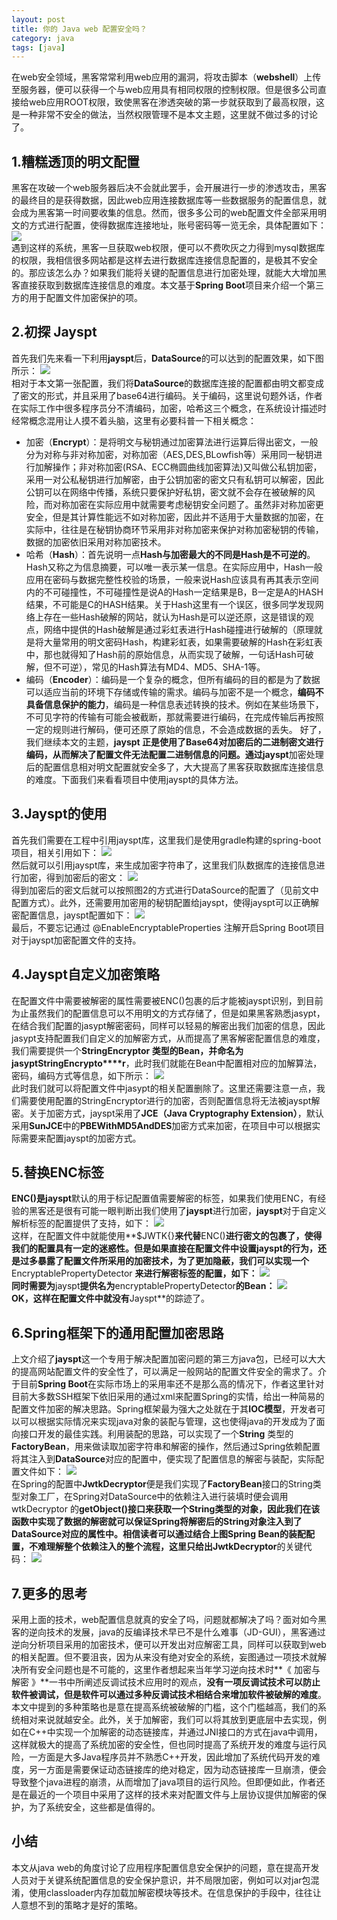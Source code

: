 ```yaml
---
layout: post
title: 你的 Java web 配置安全吗？
category: java
tags: [java]
---
```


在web安全领域，黑客常常利用web应用的漏洞，将攻击脚本（**webshell**）上传至服务器，便可以获得一个与web应用具有相同权限的控制权限。但是很多公司直接给web应用ROOT权限，致使黑客在渗透突破的第一步就获取到了最高权限，这是一种非常不安全的做法，当然权限管理不是本文主题，这里就不做过多的讨论了。
## 1.糟糕透顶的明文配置 
黑客在攻破一个web服务器后决不会就此罢手，会开展进行一步的渗透攻击，黑客的最终目的是获得数据，因此web应用连接数据库等一些数据服务的配置信息，就会成为黑客第一时间要收集的信息。然而，很多多公司的web配置文件全部采用明文的方式进行配置，使得数据库连接地址，账号密码等一览无余，具体配置如下：
![](http://mmbiz.qpic.cn/mmbiz_png/R5ic1icyNBNd74XLURmaMWuvM23IicnOjyLjicMrpiabKdqC6b2ZdVex4uJBbGdyNEDeLQyaWwEOotQmKTQVFKuFYLA/640.png?tp=webp&wxfrom=5&wx_lazy=1)  
遇到这样的系统，黑客一旦获取web权限，便可以不费吹灰之力得到mysql数据库的权限，我相信很多网站都是这样去进行数据库连接信息配置的，是极其不安全的。那应该怎么办？如果我们能将关键的配置信息进行加密处理，就能大大增加黑客直接获取到数据库连接信息的难度。本文基于**Spring Boot**项目来介绍一个第三方的用于配置文件加密保护的项。

## 2.初探 Jayspt
首先我们先来看一下利用**jayspt**后，**DataSource**的可以达到的配置效果，如下图所示：
![](http://mmbiz.qpic.cn/mmbiz_png/R5ic1icyNBNd74XLURmaMWuvM23IicnOjyL9KmY0uHonc7nW2GR70KQPZhdREyVflZqjJ0T9moNJxtvWEpkGqwu2Q/640.png?tp=webp&wxfrom=5&wx_lazy=1)  
相对于本文第一张配置，我们将**DataSource**的数据库连接的配置都由明文都变成了密文的形式，并且采用了base64进行编码。关于编码，这里说句题外话，作者在实际工作中很多程序员分不清编码，加密，哈希这三个概念，在系统设计描述时经常概念混用让人摸不着头脑，这里有必要科普一下相关概念：

*   加密（**Encrypt**）：是将明文与秘钥通过加密算法进行运算后得出密文，一般分为对称与非对称加密，对称加密（AES,DES,BLowfish等）采用同一秘钥进行加解操作；非对称加密(RSA、ECC椭圆曲线加密算法)又叫做公私钥加密，采用一对公私秘钥进行加解密，由于公钥加密的密文只有私钥可以解密，因此公钥可以在网络中传播，系统只要保护好私钥，密文就不会存在被破解的风险，而对称加密在实际应用中就需要考虑秘钥安全问题了。虽然非对称加密更安全，但是其计算性能远不如对称加密，因此并不适用于大量数据的加密，在实际中，往往是在秘钥协商环节采用非对称加密来保护对称加密秘钥的传输，数据的加密依旧采用对称加密技术。
*   哈希（**Hash**）：首先说明一点**Hash与加密最大的不同是Hash是不可逆的**。Hash又称之为信息摘要，可以唯一表示某一信息。在实际应用中，Hash一般应用在密码与数据完整性校验的场景，一般来说Hash应该具有再其表示空间内的不可碰撞性，不可碰撞性是说A的Hash一定结果是B，B一定是A的HASH结果，不可能是C的HASH结果。关于Hash这里有一个误区，很多同学发现网络上存在一些Hash破解的网站，就认为Hash是可以逆还原，这是错误的观点，网络中提供的Hash破解是通过彩虹表进行Hash碰撞进行破解的（原理就是将大量常用的明文密码Hash，构建彩虹表，如果需要破解的Hash在彩虹表中，那也就得知了Hash前的原始信息，从而实现了破解，一句话Hash可破解，但不可逆），常见的Hash算法有MD4、MD5、SHA-1等。
*   编码（**Encoder**）：编码是一个复杂的概念，但所有编码的目的都是为了数据可以适应当前的环境下存储或传输的需求。编码与加密不是一个概念，**编码不具备信息保护的能力**，编码是一种信息表述转换的技术。例如在某些场景下，不可见字符的传输有可能会被截断，那就需要进行编码，在完成传输后再按照一定的规则进行解码，便可还原了原始的信息，不会造成数据的丢失。
好了，我们继续本文的主题，**jayspt **正是使用了Base64对加密后的二进制密文进行编码，从而解决了配置文件无法配置二进制信息的问题。通过**jayspt**加密处理后的配置信息相对明文配置就安全多了，大大提高了黑客获取数据库连接信息的难度。下面我们来看看项目中使用jayspt的具体方法。

## 3.Jayspt的使用
首先我们需要在工程中引用jayspt库，这里我们是使用gradle构建的spring-boot项目，相关引用如下：
![](http://mmbiz.qpic.cn/mmbiz_png/R5ic1icyNBNd74XLURmaMWuvM23IicnOjyL0soyfQDsqKXp8mwqrxM18TfV8lcAyNDiapUDB3ibSespogMIweUricuvw/640.png?tp=webp&wxfrom=5&wx_lazy=1)  
然后就可以引用jayspt库，来生成加密字符串了，这里我们队数据库的连接信息进行加密，得到加密后的密文：
![](http://mmbiz.qpic.cn/mmbiz_png/R5ic1icyNBNd74XLURmaMWuvM23IicnOjyLvcY5pOJmp7CricFqApSsfxpwMCiaA4VQvqeia8kHNQt1QXw0gggrAcCFA/640.png?tp=webp&wxfrom=5&wx_lazy=1)  
得到加密后的密文后就可以按照图2的方式进行DataSource的配置了（见前文中配置方式）。此外，还需要用加密用的秘钥配置给jayspt，使得jayspt可以正确解密配置信息，jayspt配置如下： 
![](http://mmbiz.qpic.cn/mmbiz_png/R5ic1icyNBNd74XLURmaMWuvM23IicnOjyLuoHW17N7ofZed72yHv8wsr0S72rriaPZU1OhYZutCho8LrvfylPpM4w/640.png?tp=webp&wxfrom=5&wx_lazy=1)  
最后，不要忘记通过 @EnableEncryptableProperties 注解开启Spring Boot项目对于jayspt加密配置文件的支持。

## 4.Jayspt自定义加密策略
在配置文件中需要被解密的属性需要被ENC()包裹的后才能被jayspt识别，到目前为止虽然我们的配置信息可以不用明文的方式存储了，但是如果黑客熟悉jasypt，在结合我们配置的jasypt解密密码，同样可以轻易的解密出我们加密的信息，因此jasypt支持配置我们自定义的加解密方式，从而提高了黑客解密配置信息的难度，我们需要提供一个**StringEncryptor **类型的Bean，并命名为**jasyptStringEncrypto****r**，此时我们就能在Bean中配置相对应的加解算法，密码，编码方式等信息，如下所示：
![](http://mmbiz.qpic.cn/mmbiz_png/R5ic1icyNBNd74XLURmaMWuvM23IicnOjyLvcY5pOJmp7CricFqApSsfxpwMCiaA4VQvqeia8kHNQt1QXw0gggrAcCFA/640.png?tp=webp&wxfrom=5&wx_lazy=1)  
此时我们就可以将配置文件中jasypt的相关配置删除了。这里还需要注意一点，我们需要使用配置的StringEncryptor进行的加密，否则配置信息将无法被jayspt解密。关于加密方式，jayspt采用了**JCE（Java Cryptography Extension）**，默认采用**SunJCE**中的**PBEWithMD5AndDES**加密方式来加密，在项目中可以根据实际需要来配置jayspt的加密方式。

## 5.替换ENC标签
**ENC()**是**jayspt**默认的用于标记配置值需要解密的标签，如果我们使用ENC，有经验的黑客还是很有可能一眼判断出我们使用了**jayspt**进行加密，**jayspt**对于自定义解析标签的配置提供了支持，如下：
![](http://mmbiz.qpic.cn/mmbiz_png/R5ic1icyNBNd74XLURmaMWuvM23IicnOjyLBLgUJmbNvnfegicc6kldSv9Gb9DLeZbiaQ6YtVVqzh6BOJInBUnYnhKg/640.png?tp=webp&wxfrom=5&wx_lazy=1)  
这样，在配置文件中就能使用**$JWTK{}**来代替**ENC()**进行密文的包裹了，使得我们的配置具有一定的迷惑性。但是如果直接在配置文件中设置jayspt的行为，还是过多暴露了配置文件所采用的加密技术，为了更加隐蔽，我们可以实现一个**EncryptablePropertyDetector **来进行解密标签的配置，如下：
![](http://mmbiz.qpic.cn/mmbiz_png/R5ic1icyNBNd74XLURmaMWuvM23IicnOjyLAwTW7JfCDeGwkBJQBW5lIRGLicOrKl7XA3o4PKOOlQlaxJNaNQhCuvQ/640.png?tp=webp&wxfrom=5&wx_lazy=1)  
同时需要为**jayspt**提供名为**encryptablePropertyDetector**的Bean：
![](http://mmbiz.qpic.cn/mmbiz_png/R5ic1icyNBNd74XLURmaMWuvM23IicnOjyLGLM82V8rBuux2SoEzKuSFlDXe5PeSd4eMnM3cODXAsx2uau3ficGqIA/640.png?tp=webp&wxfrom=5&wx_lazy=1)  
OK，这样在配置文件中就没有**Jayspt**的踪迹了。

## 6.Spring框架下的通用配置加密思路
上文介绍了**jayspt**这一个专用于解决配置加密问题的第三方java包，已经可以大大的提高网站配置文件的安全性了，可以满足一般网站的配置文件安全的需求了。介于目前**Spring Boot**在实际市场上的采用率还不是那么高的情况下，作者这里针对目前大多数SSH框架下依旧采用的通过xml来配置Spring的实情，给出一种简易的配置文件加密的解决思路。Spring框架最为强大之处就在于其**IOC模型**，开发者可以可以根据实际情况来实现java对象的装配与管理，这也使得java的开发成为了面向接口开发的最佳实践。利用装配的思路，可以实现了一个**String** 类型的**FactoryBean**，用来做读取加密字符串和解密的操作，然后通过Spring依赖配置将其注入到**DataSource**对应的配置中，便实现了配置信息的解密与装配，实际配置文件如下：
![](http://mmbiz.qpic.cn/mmbiz_png/R5ic1icyNBNd74XLURmaMWuvM23IicnOjyLqPVttLyOXYK25DvtLd0uuCAvWweewQfynVM5ia4EON4HSD2fToibcoAQ/640.png?tp=webp&wxfrom=5&wx_lazy=1)  
在Spring的配置中**JwtkDecryptor**便是我们实现了**FactoryBean**接口的String类型对象工厂，在Spring对DataSource中的依赖注入进行装填时便会调用wtkDecryptor 的**getObject()**接口来获取一个String类型的对象，因此我们在该函数中实现了数据的解密就可以保证Spring将解密后的String对象注入到了DataSource对应的属性中。相信读者可以通过结合上图Spring Bean的装配配置，不难理解整个依赖注入的整个流程，这里只给出**JwtkDecryptor**的关键代码：
![](http://mmbiz.qpic.cn/mmbiz_png/R5ic1icyNBNd74XLURmaMWuvM23IicnOjyL2iabKAjlL6ibDNczZib9Rps9Tyo2RHGkSU3s1YZumIxu3ibOLUzw1ic2KTQ/640.png?tp=webp&wxfrom=5&wx_lazy=1)  

## 7.更多的思考
采用上面的技术，web配置信息就真的安全了吗，问题就都解决了吗？面对如今黑客的逆向技术的发展，java的反编译技术早已不是什么难事（JD-GUI），黑客通过逆向分析项目采用的加密技术，便可以开发出对应解密工具，同样可以获取到web的相关配置。但不要沮丧，因为从来没有绝对安全的系统，妄图通过一项技术就解决所有安全问题也是不可能的，这里作者想起来当年学习逆向技术时**《 加密与解密 》**一书中所阐述反调试技术应用时的观点，**没有一项反调试技术可以防止软件被调试，但是软件可以通过多种反调试技术相结合来增加软件被破解的难度**。本文中提到的多种策略也是意在提高系统被破解的门槛，这个门槛越高，我们的系统相对来说就越安全。此外，关于加解密，我们可以将其放到更底层中去实现，例如在C++中实现一个加解密的动态链接库，并通过JNI接口的方式在java中调用，这样就极大的提高了系统加密的安全性，但也同时提高了系统开发的难度与运行风险，一方面是大多Java程序员并不熟悉C++开发，因此增加了系统代码开发的难度，另一方面是需要保证动态链接库的绝对稳定，因为动态链接库一旦崩溃，便会导致整个java进程的崩溃，从而增加了java项目的运行风险。但即便如此，作者还是在最近的一个项目中采用了这样的技术来对配置文件与上层协议提供加解密的保护，为了系统安全，这些都是值得的。

## 小结
本文从java web的角度讨论了应用程序配置信息安全保护的问题，意在提高开发人员对于关键系统配置信息的安全保护意识，并不局限加密，例如可以对jar包混淆，使用classloader内存加载加解密模块等技术。在信息保护的手段中，往往让人意想不到的策略才是好的策略。
